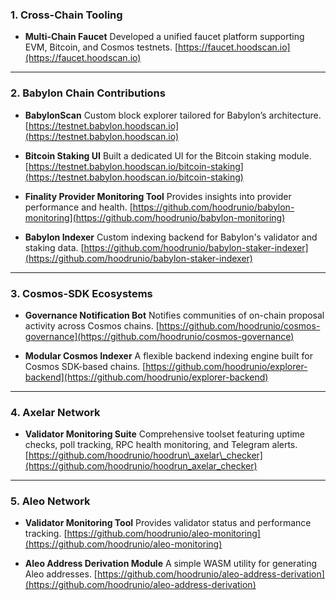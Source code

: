 ### 1. **Cross-Chain Tooling**

* **Multi-Chain Faucet**
  Developed a unified faucet platform supporting EVM, Bitcoin, and Cosmos testnets.
  [https://faucet.hoodscan.io](https://faucet.hoodscan.io)

---

### 2. **Babylon Chain Contributions**

* **BabylonScan**
  Custom block explorer tailored for Babylon’s architecture.
  [https://testnet.babylon.hoodscan.io](https://testnet.babylon.hoodscan.io)

* **Bitcoin Staking UI**
  Built a dedicated UI for the Bitcoin staking module.
  [https://testnet.babylon.hoodscan.io/bitcoin-staking](https://testnet.babylon.hoodscan.io/bitcoin-staking)

* **Finality Provider Monitoring Tool**
  Provides insights into provider performance and health.
  [https://github.com/hoodrunio/babylon-monitoring](https://github.com/hoodrunio/babylon-monitoring)

* **Babylon Indexer**
  Custom indexing backend for Babylon's validator and staking data.
  [https://github.com/hoodrunio/babylon-staker-indexer](https://github.com/hoodrunio/babylon-staker-indexer)

---

### 3. **Cosmos-SDK Ecosystems**

* **Governance Notification Bot**
  Notifies communities of on-chain proposal activity across Cosmos chains.
  [https://github.com/hoodrunio/cosmos-governance](https://github.com/hoodrunio/cosmos-governance)

* **Modular Cosmos Indexer**
  A flexible backend indexing engine built for Cosmos SDK-based chains.
  [https://github.com/hoodrunio/explorer-backend](https://github.com/hoodrunio/explorer-backend)

---

### 4. **Axelar Network**

* **Validator Monitoring Suite**
  Comprehensive toolset featuring uptime checks, poll tracking, RPC health monitoring, and Telegram alerts.
  [https://github.com/hoodrunio/hoodrun\_axelar\_checker](https://github.com/hoodrunio/hoodrun_axelar_checker)

---

### 5. **Aleo Network**

* **Validator Monitoring Tool**
  Provides validator status and performance tracking.
  [https://github.com/hoodrunio/aleo-monitoring](https://github.com/hoodrunio/aleo-monitoring)

* **Aleo Address Derivation Module**
  A simple WASM utility for generating Aleo addresses.
  [https://github.com/hoodrunio/aleo-address-derivation](https://github.com/hoodrunio/aleo-address-derivation)
